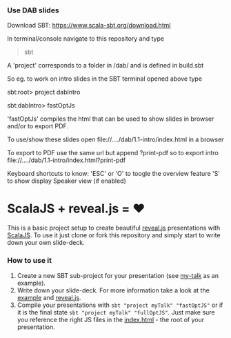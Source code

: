 ### Use DAB slides

Download SBT: https://www.scala-sbt.org/download.html

In terminal/console navigate to this repository and type

> sbt

A 'project' corresponds to a folder in /dab/ and is defined in build.sbt

So eg. to work on intro slides in the SBT terminal opened above type

sbt:root> project dabIntro

sbt:dabIntro> fastOptJs

'fastOptJs' compiles the html that can be used to show slides in browser and/or to export PDF.

To use/show these slides open file://..../dab/1.1-intro/index.html in a browser

To export to PDF use the same url but append ?print-pdf so to export intro file://..../dab/1.1-intro/index.html?print-pdf

Keyboard shortcuts to know:
'ESC' or 'O' to toogle the overview feature
'S' to show display Speaker view (if enabled)


# ScalaJS + reveal.js = &#10084;
This is a basic project setup to create beautiful [reveal.js](https://github.com/hakimel/reveal.js/) presentations with [ScalaJS](https://www.scala-js.org/). To use it just clone or fork this repository and simply start to write down your own slide-deck.

### How to use it
 1. Create a new SBT sub-project for your presentation (see [my-talk](https://github.com/pheymann/scala-reveal-js/blob/master/build.sbt#L30) as an example).
 2. Write down your slide-deck. For more information take a look at the [example](https://github.com/pheymann/scala-reveal-js/blob/master/my-talk/src/main/scala/MyTalk.scala) and [reveal.js](https://github.com/hakimel/reveal.js/).
 3. Compile your presentations with `sbt "project myTalk" "fastOptJS"` or if it is the final state `sbt "project myTalk" "fullOptJS"`. Just make sure you reference the right JS files in the [index.html](https://github.com/pheymann/scala-reveal-js/blob/master/my-talk/index.html) - the root of your presentation.
 
